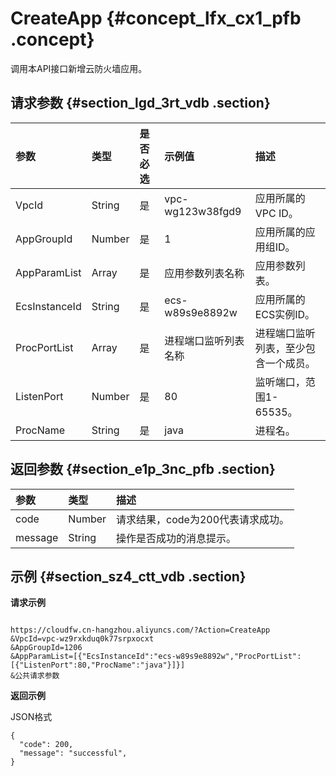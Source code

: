 # CreateApp {#concept_lfx_cx1_pfb .concept}

调用本API接口新增云防火墙应用。

## 请求参数 {#section_lgd_3rt_vdb .section}

|参数|类型|是否必选|示例值|描述|
|:-|:-|:---|:--|:-|
|VpcId|String|是|vpc-wg123w38fgd9|应用所属的VPC ID。|
|AppGroupId|Number|是|1|应用所属的应用组ID。|
|AppParamList|Array|是|应用参数列表名称|应用参数列表。|
|EcsInstanceId|String|是|ecs-w89s9e8892w|应用所属的ECS实例ID。|
|ProcPortList|Array|是|进程端口监听列表名称|进程端口监听列表，至少包含一个成员。|
|ListenPort|Number|是|80|监听端口，范围1-65535。|
|ProcName|String|是|java|进程名。|

## 返回参数 {#section_e1p_3nc_pfb .section}

|参数|类型|描述|
|:-|:-|:-|
|code|Number|请求结果，code为200代表请求成功。|
|message|String|操作是否成功的消息提示。|

## 示例 {#section_sz4_ctt_vdb .section}

**请求示例**

```

https://cloudfw.cn-hangzhou.aliyuncs.com/?Action=CreateApp
&VpcId=vpc-wz9rxkduq0k77srpxocxt
&AppGroupId=1206
&AppParamList=[{"EcsInstanceId":"ecs-w89s9e8892w","ProcPortList":[{"ListenPort":80,"ProcName":"java"}]}]
&公共请求参数
```

**返回示例**

JSON格式

```
{
  "code": 200,
  "message": "successful", 
} 

```

